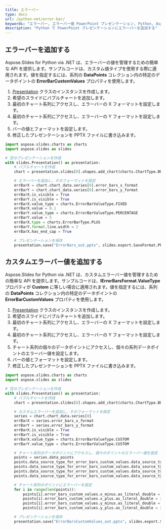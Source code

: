 ```yaml
---
title: エラーバー
type: docs
url: /python-net/error-bar/
keywords: "エラーバー, エラーバー値 PowerPoint プレゼンテーション, Python, Aspose.Slides for Python via .NET"
description: "Python で PowerPoint プレゼンテーションにエラーバーを追加する"
---
```


## **エラーバーを追加する**
Aspose.Slides for Python via .NET は、エラーバーの値を管理するための簡単な API を提供します。サンプルコードは、カスタム値タイプを使用する際に適用されます。値を指定するには、系列の **DataPoints** コレクション内の特定のデータポイントの **ErrorBarCustomValues** プロパティを使用します。

1. [Presentation](https://reference.aspose.com/slides/python-net/aspose.slides/presentation/) クラスのインスタンスを作成します。
1. 希望のスライドにバブルチャートを追加します。
1. 最初のチャート系列にアクセスし、エラーバーの X フォーマットを設定します。
1. 最初のチャート系列にアクセスし、エラーバーの Y フォーマットを設定します。
1. バーの値とフォーマットを設定します。
1. 修正したプレゼンテーションを PPTX ファイルに書き込みます。

```py
import aspose.slides.charts as charts
import aspose.slides as slides

# 空のプレゼンテーションを作成
with slides.Presentation() as presentation:
    # バブルチャートを作成
    chart = presentation.slides[0].shapes.add_chart(charts.ChartType.BUBBLE, 50, 50, 400, 300, True)

    # エラーバーを追加し、そのフォーマットを設定
    errBarX = chart.chart_data.series[0].error_bars_x_format
    errBarY = chart.chart_data.series[0].error_bars_y_format
    errBarX.is_visible = True
    errBarY.is_visible = True
    errBarX.value_type = charts.ErrorBarValueType.FIXED
    errBarX.value = 0.1
    errBarY.value_type = charts.ErrorBarValueType.PERCENTAGE
    errBarY.value = 5
    errBarX.type = charts.ErrorBarType.PLUS
    errBarY.format.line.width = 2
    errBarX.has_end_cap = True

    # プレゼンテーションを保存
    presentation.save("ErrorBars_out.pptx", slides.export.SaveFormat.PPTX)
```



## **カスタムエラーバー値を追加する**
Aspose.Slides for Python via .NET は、カスタムエラーバー値を管理するための簡単な API を提供します。サンプルコードは、**IErrorBarsFormat.ValueType** プロパティが **Custom** に等しい場合に適用されます。値を指定するには、系列の **DataPoints** コレクション内の特定のデータポイントの **ErrorBarCustomValues** プロパティを使用します。

1. [Presentation](https://reference.aspose.com/slides/python-net/aspose.slides/presentation/) クラスのインスタンスを作成します。
1. 希望のスライドにバブルチャートを追加します。
1. 最初のチャート系列にアクセスし、エラーバーの X フォーマットを設定します。
1. 最初のチャート系列にアクセスし、エラーバーの Y フォーマットを設定します。
1. チャート系列の個々のデータポイントにアクセスし、個々の系列データポイントのエラーバー値を設定します。
1. バーの値とフォーマットを設定します。
1. 修正したプレゼンテーションを PPTX ファイルに書き込みます。

```py
import aspose.slides.charts as charts
import aspose.slides as slides

# 空のプレゼンテーションを作成
with slides.Presentation() as presentation:
    # バブルチャートを作成
    chart = presentation.slides[0].shapes.add_chart(charts.ChartType.BUBBLE, 50, 50, 400, 300, True)

    # カスタムエラーバーを追加し、そのフォーマットを設定
    series = chart.chart_data.series[0]
    errBarX = series.error_bars_x_format
    errBarY = series.error_bars_y_format
    errBarX.is_visible = True
    errBarY.is_visible = True
    errBarX.value_type = charts.ErrorBarValueType.CUSTOM
    errBarY.value_type = charts.ErrorBarValueType.CUSTOM

    # チャート系列のデータポイントにアクセスし、個々のポイントのエラーバー値を設定
    points = series.data_points
    points.data_source_type_for_error_bars_custom_values.data_source_type_for_x_plus_values = charts.DataSourceType.DOUBLE_LITERALS
    points.data_source_type_for_error_bars_custom_values.data_source_type_for_x_minus_values = charts.DataSourceType.DOUBLE_LITERALS
    points.data_source_type_for_error_bars_custom_values.data_source_type_for_y_plus_values = charts.DataSourceType.DOUBLE_LITERALS
    points.data_source_type_for_error_bars_custom_values.data_source_type_for_y_minus_values = charts.DataSourceType.DOUBLE_LITERALS

    # チャート系列のポイントにエラーバーを設定
    for i in range(len(points)):
        points[i].error_bars_custom_values.x_minus.as_literal_double = i + 1
        points[i].error_bars_custom_values.x_plus.as_literal_double = i + 1
        points[i].error_bars_custom_values.y_minus.as_literal_double = i + 1
        points[i].error_bars_custom_values.y_plus.as_literal_double = i + 1

    # プレゼンテーションを保存
    presentation.save("ErrorBarsCustomValues_out.pptx", slides.export.SaveFormat.PPTX)
```